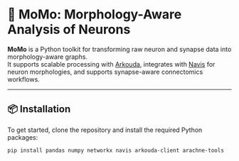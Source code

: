 # 🧠 MoMo: Morphology-Aware Analysis of Neurons

**MoMo** is a Python toolkit for transforming raw neuron and synapse data into morphology-aware graphs.  
It supports scalable processing with [Arkouda](https://github.com/Bears-R-Us/arkouda), integrates with [Navis](https://github.com/navis-org/navis) for neuron morphologies, and supports synapse-aware connectomics workflows.

---

## 📦 Installation

To get started, clone the repository and install the required Python packages:

```bash
pip install pandas numpy networkx navis arkouda-client arachne-tools
